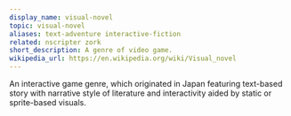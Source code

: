 ```yaml
---
display_name: visual-novel
topic: visual-novel
aliases: text-adventure interactive-fiction
related: nscripter zork
short_description: A genre of video game.
wikipedia_url: https://en.wikipedia.org/wiki/Visual_novel
---
```

An interactive game genre, which originated in Japan featuring text-based story with narrative style of literature and interactivity aided by static or sprite-based visuals.